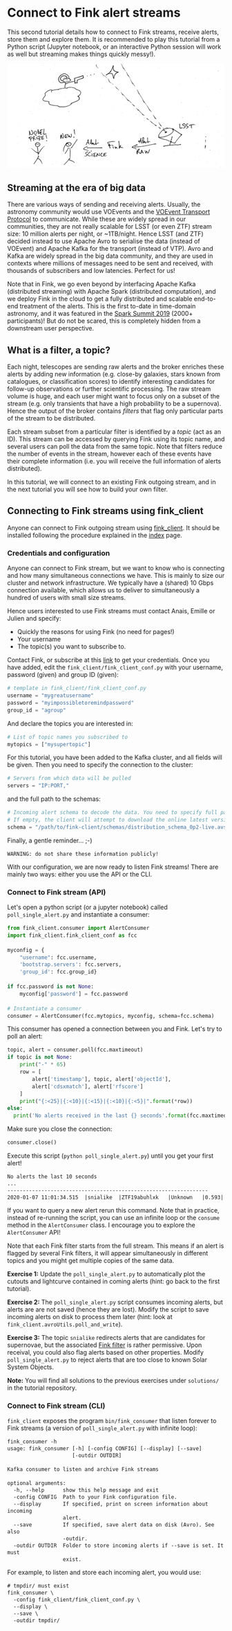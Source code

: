 # Connect to Fink alert streams

This second tutorial details how to connect to Fink streams, receive alerts, store them and explore them. It is recommended to play this tutorial from a Python script (Jupyter notebook, or an interactive Python session will work as well but streaming makes things quickly messy!).

![jpg](../_static/1/illusion.jpg)

## Streaming at the era of big data

There are various ways of sending and receiving alerts. Usually, the astronomy community would use VOEvents and the [VOEvent Transport Protocol](https://ui.adsabs.harvard.edu/abs/2017ivoa.spec.0320S/abstract) to communicate. While these are widely spread in our communities, they are not really scalable for LSST (or even ZTF) stream size: 10 million alerts per night, or ~1TB/night. Hence LSST (and ZTF) decided instead to use Apache Avro to serialise the data (instead of VOEvent) and Apache Kafka for the transport (instead of VTP). Avro and Kafka are widely spread in the big data community, and they are used in contexts where millions of messages need to be sent and received, with thousands of subscribers and low latencies. Perfect for us!

Note that in Fink, we go even beyond by interfacing Apache Kafka (distributed streaming) with Apache Spark (distributed computation), and we deploy Fink in the cloud to get a fully distributed and scalable end-to-end treatment of the alerts. This is the first to-date in time-domain astronomy, and it was featured in the [Spark Summit 2019](https://databricks.com/session_eu19/accelerating-astronomical-discoveries-with-apache-spark) (2000+ participants)! But do not be scared, this is completely hidden from a downstream user perspective.

## What is a filter, a topic?

Each night, telescopes are sending raw alerts and the broker enriches these alerts by adding new information (e.g. close-by galaxies, stars known from catalogues, or classification scores) to identify interesting candidates for follow-up observations or further scientific processing. The raw stream volume is huge, and each user might want to focus only on a subset of the stream (e.g. only transients that have a high probability to be a supernova). Hence the output of the broker contains _filters_ that flag only particular parts of the stream to be distributed.

Each stream subset from a particular filter is identified by a _topic_ (act as an ID). This stream can be accessed by querying Fink using its topic name, and several users can poll the data from the same topic. Note that filters reduce the number of events in the stream, however each of these events have their complete information  (i.e. you will receive the full information of alerts distributed).

In this tutorial, we will connect to an existing Fink outgoing stream, and in the next tutorial you will see how to build your own filter.

## Connecting to Fink streams using fink_client

Anyone can connect to Fink outgoing stream using [fink_client](https://github.com/astrolabsoftware/fink-client). It should be installed following the procedure explained in the [index](../index.html) page.

### Credentials and configuration

Anyone can connect to Fink stream, but we want to know who is connecting and how many simultaneous connections we have. This is mainly to size our cluster and network infrastructure. We typically have a (shared) 10 Gbps connection available, which allows us to deliver to simultaneously a hundred of users with small size streams.

Hence users interested to use Fink streams must contact Anais, Emille or Julien and specify:

- Quickly the reasons for using Fink (no need for pages!)
- Your username
- The topic(s) you want to subscribe to.

Contact Fink, or subscribe at this [link](https://forms.gle/2td4jysT4e9pkf889) to get your credentials. Once you have added, edit the `fink_client/fink_client_conf.py` with your username, password (given) and group ID (given):

```python
# template in fink_client/fink_client_conf.py
username = "mygreatusername"
password = "myimpossibletoremindpassword"
group_id = "agroup"
```

And declare the topics you are interested in:

```python
# List of topic names you subscribed to
mytopics = ["mysupertopic"]
```

For this tutorial, you have been added to the Kafka cluster, and all fields will be given. Then you need to specify the connection to the cluster:

```python
# Servers from which data will be pulled
servers = "IP:PORT,"
```

and the full path to the schemas:

```python
# Incoming alert schema to decode the data. You need to specify full path.
# If empty, the client will attempt to download the online latest version.
schema = "/path/to/fink-client/schemas/distribution_schema_0p2-live.avsc"
```

Finally, a gentle reminder... ;-)

```
WARNING: do not share these information publicly!
```

With our configuration, we are now ready to listen Fink streams! There are mainly two ways: either you use the API or the CLI.

### Connect to Fink stream (API)

Let's open a python script (or a jupyter notebook) called `poll_single_alert.py` and instantiate a consumer:

```python
from fink_client.consumer import AlertConsumer
import fink_client.fink_client_conf as fcc

myconfig = {
    "username": fcc.username,
    'bootstrap.servers': fcc.servers,
    'group_id': fcc.group_id}

if fcc.password is not None:
    myconfig['password'] = fcc.password

# Instantiate a consumer
consumer = AlertConsumer(fcc.mytopics, myconfig, schema=fcc.schema)
```

This consumer has opened a connection between you and Fink. Let's try to poll an alert:

```python
topic, alert = consumer.poll(fcc.maxtimeout)
if topic is not None:
    print("-" * 65)
    row = [
        alert['timestamp'], topic, alert['objectId'],
        alert['cdsxmatch'], alert['rfscore']
    ]
    print("{:<25}|{:<10}|{:<15}|{:<10}|{:<5}|".format(*row))
else:
  print('No alerts received in the last {} seconds'.format(fcc.maxtimeout))
```

Make sure you close the connection:

```python
consumer.close()
```

Execute this script (`python poll_single_alert.py`) until you get your first alert!

```
No alerts the last 10 seconds
...
-----------------------------------------------------------------
2020-01-07 11:01:34.515  |snialike  |ZTF19abuhlxk   |Unknown   |0.593|
```

If you want to query a new alert rerun this command. Note that in practice, instead of re-running the script, you can use an infinite loop or the `consume` method in the `AlertConsumer` class. I encourage you to explore the `AlertConsumer` API!

Note that each Fink filter starts from the full stream. This means if an alert is flagged by several Fink filters, it will appear simultaneously in different topics and you might get multiple copies of the same data.

**Exercise 1:** Update the `poll_single_alert.py` to automatically plot the cutouts and lightcurve contained in coming alerts (hint: go back to the first tutorial).

**Exercise 2:** The `poll_single_alert.py` script consumes incoming alerts, but alerts are are not saved (hence they are lost). Modify the script to save incoming alerts on disk to process them later (hint: look at `fink_client.avroUtils.poll_and_write`).

**Exercise 3:** The topic `snialike` redirects alerts that are candidates for supernovae, but the associated [Fink filter](https://github.com/astrolabsoftware/fink-filters/blob/master/fink_filters/filter_snlike/filter.py) is rather permissive. Upon receival, you could also flag alerts based on other properties. Modify `poll_single_alert.py` to reject alerts that are too close to known Solar System Objects.

**Note:** You will find all solutions to the previous exercises under `solutions/` in the tutorial repository.

### Connect to Fink stream (CLI)

`fink_client` exposes the program `bin/fink_consumer` that listen forever to Fink streams (a version of `poll_single_alert.py` with infinite loop):

```text
fink_consumer -h
usage: fink_consumer [-h] [-config CONFIG] [--display] [--save]
                     [-outdir OUTDIR]

Kafka consumer to listen and archive Fink streams

optional arguments:
  -h, --help      show this help message and exit
  -config CONFIG  Path to your Fink configuration file.
  --display       If specified, print on screen information about incoming
                  alert.
  --save          If specified, save alert data on disk (Avro). See also
                  -outdir.
  -outdir OUTDIR  Folder to store incoming alerts if --save is set. It must
                  exist.
```

For example, to listen and store each incoming alert, you would use:

```text
# tmpdir/ must exist
fink_consumer \
  -config fink_client/fink_client_conf.py \
  --display \
  --save \
  -outdir tmpdir/
```

